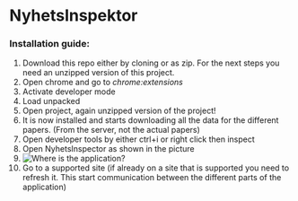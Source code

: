 # NyhetsInspektor
### Installation guide:

1. Download this repo either by cloning or as zip. For the next steps you need an unzipped version of this project.
2. Open chrome and go to _chrome:extensions_
3. Activate developer mode
4. Load unpacked
5. Open project, again unzipped version of the project!
6. It is now installed and starts downloading all the data for the different papers. (From the server, not the actual papers)
7. Open developer tools by either ctrl+i or right click then inspect
8. Open NyhetsInspector as shown in the picture
9. ![Where is the application?](https://raw.githubusercontent.com/SteffenSande/NyhetsInspektoren/master/vist%C3%85pneApplikasjon.png "Where do I open the application?")
10. Go to a supported site (if already on a site that is supported you need to refresh it. This start communication between the different parts of the application)
